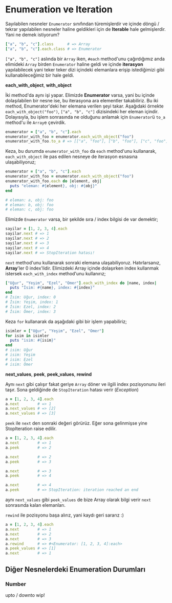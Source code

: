 # Enumeration ve Iteration

Sayılabilen nesneler `Enumerator` sınıfından türemişlerdir ve içinde döngü / tekrar yapılabilen nesneler haline geldikleri için de **Iterable** hale gelmişlerdir. Yani ne demek istiyorum?

```ruby
["a", "b", "c"].class      # => Array
["a", "b", "c"].each.class # => Enumerator
```

`["a", "b", "c"]` aslında bir `Array` iken, `#each` method'unu çağırdığımız anda elimideki `Array` birden `Enumerator` haline geldi ve içinde **iterasyon** yapılabilecek yani teker teker dizi içindeki elemanlara erişip istediğimizi gibi kullanabileceğimiz bir hale geldi.

**each_with_object**, **with_object**

İki method'da aynı işi yapar. Elimizde **Enumerator** varsa, yani bu içinde dolaşılabilen bir nesne ise, bu iterasyona ara elementler takabiliriz. Bu iki method, Enumerator'deki her elemana verilen şeyi takar. Aşağıdaki örnekte `each_with_object("foo")`, `["a", "b", "c"]` dizisindeki her eleman içindir. Dolayısıyla, bu işlem sonrasında ne olduğunu anlamak için `Enumerator`ü `to_a` method'u ile `Array`e çevirdik.

```ruby
enumerator = ["a", "b", "c"].each
enumerator_with_foo = enumerator.each_with_object("foo")
enumerator_with_foo.to_a # => [["a", "foo"], ["b", "foo"], ["c", "foo"]]
```

Keza, bu durumda `enumerator_with_foo` da `each` method'unu kullanarak, `each_with_object` ile pas edilen nesneye de iterasyon esnasına ulaşabiliyoruz;

```ruby
enumerator = ["a", "b", "c"].each
enumerator_with_foo = enumerator.each_with_object("foo")
enumerator_with_foo.each do |element, obj|
  puts "eleman: #{element}, obj: #{obj}"
end

# eleman: a, obj: foo
# eleman: b, obj: foo
# eleman: c, obj: foo
```

Elimizde `Enumerator` varsa, bir şekilde sıra / index bilgisi de var demektir;

```ruby
sayilar = [1, 2, 3, 4].each
sayilar.next # => 1
sayilar.next # => 2
sayilar.next # => 3
sayilar.next # => 4
sayilar.next # => StopIteration hatası!
```

`next` method'unu kullanarak sonraki elemana ulaşabiliyoruz. Hatırlarsanız, **Array**'ler 0 index'lidir. Elimizdeki Array içinde dolaşırken index kullanmak istersek `each_with_index` method'unu kullanırız;

```ruby
["Uğur", "Yeşim", "Ezel", "Ömer"].each_with_index do |name, index|
  puts "İsim: #{name}, index: #{index}"
end
# İsim: Uğur, index: 0
# İsim: Yeşim, index: 1
# İsim: Ezel, index: 2
# İsim: Ömer, index: 3
```

Keza `for` kullanarak da aşağıdaki gibi bir işlem yapabiliriz;

```ruby
isimler = ["Uğur", "Yeşim", "Ezel", "Ömer"]
for isim in isimler
  puts "isim: #{isim}"
end
# isim: Uğur
# isim: Yeşim
# isim: Ezel
# isim: Ömer
```

**next_values**, **peek**, **peek_values**, **rewind**

Aynı `next` gibi çalışır fakat geriye `Array` döner ve ilgili index pozisyonunu ileri taşır. Sona geldiğinde de `StopIteration` hatası verir (*Exception*)

```ruby
a = [1, 2, 3, 4].each
a.next        # => 1
a.next_values # => [2]
a.next_values # => [3]
```

`peek` ile `next` den sonraki değeri görürüz. Eğer sona gelinmişse yine StopIteration raise edilir.

```ruby
a = [1, 2, 3, 4].each
a.next        # => 1
a.peek        # => 2

a.next        # => 2
a.peek        # => 3

a.next        # => 3
a.peek        # => 4

a.next        # => 4
a.peek        # => StopIteration: iteration reached an end
```

aynı `next_values` gibi `peek_values` de bize Array olarak bilgi verir `next` sonrasında kalan elemanları.

`rewind` ile pozisyonu başa alırız, yani kaydı geri sararız :)

```ruby
a = [1, 2, 3, 4].each
a.next        # => 1
a.next        # => 2
a.next        # => 3
a.rewind      # => #<Enumerator: [1, 2, 3, 4]:each>
a.peek_values # => [1]
a.next        # => 1
```

## Diğer Nesnelerdeki Enumeration Durumları

### Number

upto / downto wip!
